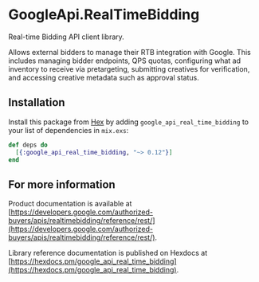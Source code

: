 # GoogleApi.RealTimeBidding

Real-time Bidding API client library.

Allows external bidders to manage their RTB integration with Google. This includes managing bidder endpoints, QPS quotas, configuring what ad inventory to receive via pretargeting, submitting creatives for verification, and accessing creative metadata such as approval status.

## Installation

Install this package from [Hex](https://hex.pm) by adding
`google_api_real_time_bidding` to your list of dependencies in `mix.exs`:

```elixir
def deps do
  [{:google_api_real_time_bidding, "~> 0.12"}]
end
```

## For more information

Product documentation is available at [https://developers.google.com/authorized-buyers/apis/realtimebidding/reference/rest/](https://developers.google.com/authorized-buyers/apis/realtimebidding/reference/rest/).

Library reference documentation is published on Hexdocs at
[https://hexdocs.pm/google_api_real_time_bidding](https://hexdocs.pm/google_api_real_time_bidding).

